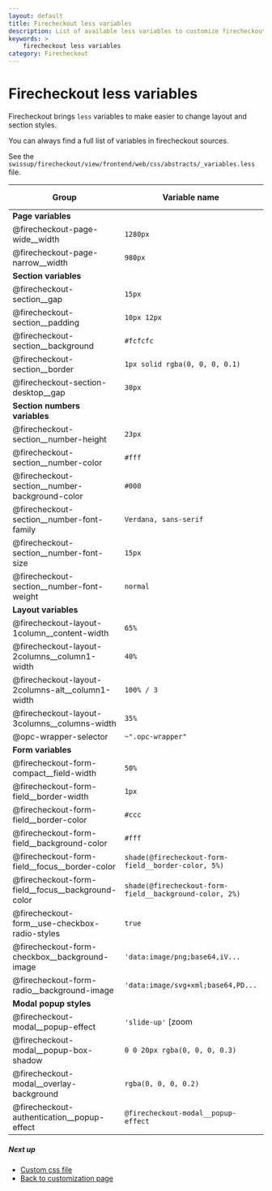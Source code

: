 ```yaml
---
layout: default
title: Firecheckout less variables
description: List of available less variables to customize firecheckout page
keywords: >
    firecheckout less variables
category: Firecheckout
---
```


# Firecheckout less variables

Firecheckout brings `less` variables to make easier to change layout and section
styles.

You can always find a full list of variables in firecheckout sources.

See the `swissup/firecheckout/view/frontend/web/css/abstracts/_variables.less` file.

Group               | Variable name                 | Default value
--------------------|-------------------------------|--------------
**Page variables**  |                               |
|@firecheckout-page-wide__width                     | `1280px`
|@firecheckout-page-narrow__width                   | `980px`
**Section variables** |                             |
|@firecheckout-section__gap                         | `15px`
|@firecheckout-section__padding                     | `10px 12px`
|@firecheckout-section__background                  | `#fcfcfc`
|@firecheckout-section__border                      | `1px solid rgba(0, 0, 0, 0.1)`
|@firecheckout-section-desktop__gap                 | `30px`
**Section numbers variables** |                     |
|@firecheckout-section__number-height               | `23px`
|@firecheckout-section__number-color                | `#fff`
|@firecheckout-section__number-background-color     | `#000`
|@firecheckout-section__number-font-family          | `Verdana, sans-serif`
|@firecheckout-section__number-font-size            | `15px`
|@firecheckout-section__number-font-weight          | `normal`
**Layout variables** |                              |
|@firecheckout-layout-1column__content-width        | `65%`
|@firecheckout-layout-2columns__column1-width       | `40%`
|@firecheckout-layout-2columns-alt__column1-width   | `100% / 3`
|@firecheckout-layout-3columns__columns-width       | `35%`
|@opc-wrapper-selector                              | `~".opc-wrapper"`
**Form variables** |                                |
|@firecheckout-form-compact__field-width            | `50%`
|@firecheckout-form-field__border-width             | `1px`
|@firecheckout-form-field__border-color             | `#ccc`
|@firecheckout-form-field__background-color         | `#fff`
|@firecheckout-form-field__focus__border-color      | `shade(@firecheckout-form-field__border-color, 5%)`
|@firecheckout-form-field__focus__background-color  | `shade(@firecheckout-form-field__background-color, 2%)`
|@firecheckout-form__use-checkbox-radio-styles      | `true`
|@firecheckout-form-checkbox__background-image      | `'data:image/png;base64,iV...`
|@firecheckout-form-radio__background-image         | `'data:image/svg+xml;base64,PD...`
**Modal popup styles** |                            |
|@firecheckout-modal__popup-effect                  | `'slide-up'` [zoom|slide-down|slide-up]
|@firecheckout-modal__popup-box-shadow              | `0 0 20px rgba(0, 0, 0, 0.3)`
|@firecheckout-modal__overlay-background            | `rgba(0, 0, 0, 0.2)`
|@firecheckout-authentication__popup-effect         | `@firecheckout-modal__popup-effect`

##### Next up

 - [Custom css file](../custom-css/)
 - [Back to customization page](../)
